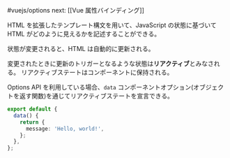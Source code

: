 #vuejs/options
next: [[Vue 属性バインディング]]

HTML を拡張したテンプレート構文を用いて、JavaScript の状態に基づいて HTML がどのように見えるかを記述することができる。

状態が変更されると、HTML は自動的に更新される。

変更されたときに更新のトリガーとなるような状態は**リアクティブ**とみなされる。
リアクティブステートはコンポーネントに保持される。

Options API を利用している場合、`data` コンポーネントオプション(オブジェクトを返す関数)を通じてリアクティブステートを宣言できる。
```typescript
export default {
  data() {
    return {
      message: 'Hello, world!',
    };
  },
};
```
